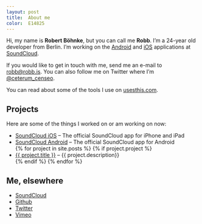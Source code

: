 ```yaml
---
layout: post
title:  About me
color:  E14825
---
```


Hi, my name is **Robert Böhnke**, but you can call me **Robb**.
I’m a 24-year old developer from Berlin.
I’m working on the [Android][soundcloud_android] and
[iOS][soundcloud_ios] applications at [SoundCloud][soundcloud].

If you would like to get in touch with me, send me an e-mail to
[robb@robb.is](mailto:robb@robb.is). You can also follow me on
Twitter where I’m [@ceterum_censeo][twitter].

You can read about some of the tools I use on [usesthis.com][usesthis].

## Projects

Here are some of the things I worked on or am working on now:

<ul>
  <li>
    <a href="http://itunes.apple.com/en/app/soundcloud/id336353151">SoundCloud iOS</a> – The official SoundCloud app for iPhone and iPad
  </li>
  <li>
    <a href="https://play.google.com/store/apps/details?id=com.soundcloud.android">SoundCloud Android</a> – The official SoundCloud app for Android
  </li>
{% for project in site.posts %}
  {% if project.project %}
    <li>
      <a href="{{ project.url }}">{{ project.title }}</a> – {{ project.description}}
    </li>
  {% endif %}
{% endfor %}
</ul>

## Me, elsewhere

* [SoundCloud][soundcloud_profile]
* [Github][github]
* [Twitter][twitter]
* [Vimeo][vimeo]

[soundcloud_android]: https://play.google.com/store/apps/details?id=com.soundcloud.android
[soundcloud_ios]:     http://itunes.apple.com/en/app/soundcloud/id336353151
[soundcloud]:         https://soundcloud.com
[usesthis]:           http://robert.bohnke.usesthis.com

[soundcloud_profile]: https://soundcloud.com/robb
[github]:             https://github.com/robb
[vimeo]:              https://vimeo.com/robb
[twitter]:            https://twitter.com/ceterum_censeo
